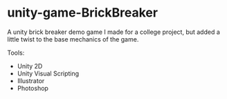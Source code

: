 # unity-game-BrickBreaker
A unity brick breaker demo game I made for a college project, but added a little twist to the base mechanics of the game.

Tools:
- Unity 2D
- Unity Visual Scripting
- Illustrator
- Photoshop
